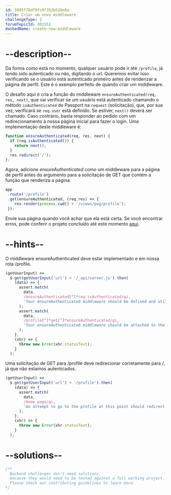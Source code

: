 ```yaml
---
id: 5895f70df9fc0f352b528e6a
title: Criar um novo middleware
challengeType: 2
forumTopicId: 301551
dashedName: create-new-middleware
---
```


# --description--

Da forma como está no momento, qualquer usuário pode ir até `/profile`, já tendo sido autenticado ou não, digitando o url. Queremos evitar isso verificando se o usuário está autenticado primeiro antes de renderizar a página de perfil. Este é o exemplo perfeito de quando criar um middleware.

O desafio aqui é cria a função do middleware `ensureAuthenticated(req, res, next)`, que vai verificar se um usuário está autenticado chamando o método `isAuthenticated` do Passport na `request` (solicitação), que, por sua vez, verificará se `req.user` está definido. Se estiver, `next()` deverá ser chamado. Caso contrário, basta responder ao pedido com um redirecionamento à nossa página inicial para fazer o login. Uma implementação deste middleware é:

```js
function ensureAuthenticated(req, res, next) {
  if (req.isAuthenticated()) {
    return next();
  }
  res.redirect('/');
};
```

Agora, adicione *ensureAuthenticated* como um middleware para a página de perfil antes do argumento para a solicitação de GET que contém a função que renderiza a página.

```js
app
 .route('/profile')
 .get(ensureAuthenticated, (req,res) => {
    res.render(process.cwd() + '/views/pug/profile');
 });
```

Envie sua página quando você achar que ela está certa. Se você encontrar erros, pode conferir o projeto concluído até este momento [aqui](https://gist.github.com/camperbot/ae49b8778cab87e93284a91343da0959).

# --hints--

O middleware ensureAuthenticated deve estar implementado e em nossa rota /profile.

```js
(getUserInput) =>
  $.get(getUserInput('url') + '/_api/server.js').then(
    (data) => {
      assert.match(
        data,
        /ensureAuthenticated[^]*req.isAuthenticated/gi,
        'Your ensureAuthenticated middleware should be defined and utilize the req.isAuthenticated function'
      );
      assert.match(
        data,
        /profile[^]*get[^]*ensureAuthenticated/gi,
        'Your ensureAuthenticated middleware should be attached to the /profile route'
      );
    },
    (xhr) => {
      throw new Error(xhr.statusText);
    }
  );
```

Uma solicitação de GET para /profile deve redirecionar corretamente para /, já que não estamos autenticados.

```js
(getUserInput) =>
  $.get(getUserInput('url') + '/profile').then(
    (data) => {
      assert.match(
        data,
        /Home page/gi,
        'An attempt to go to the profile at this point should redirect to the homepage since we are not logged in'
      );
    },
    (xhr) => {
      throw new Error(xhr.statusText);
    }
  );
```

# --solutions--

```js
/**
  Backend challenges don't need solutions, 
  because they would need to be tested against a full working project. 
  Please check our contributing guidelines to learn more.
*/
```
